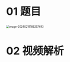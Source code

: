 # 01 题目

<img src="https://cvp.oss-cn-shanghai.aliyuncs.com/picgo/202402191852609.png" alt="image-20240219185257493" style="zoom:50%;" />



# 02 视频解析

